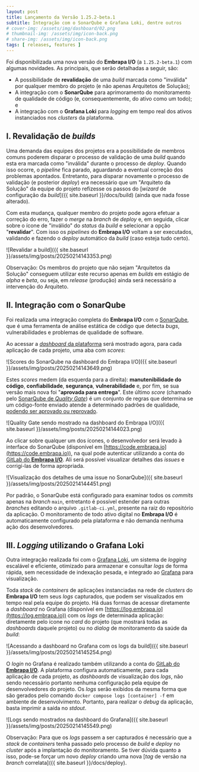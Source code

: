 ```yaml
---
layout: post
title: Lançamento da Versão 1.25.2-beta.1
subtitle: Integração com o SonarQube e Grafana Loki, dentre outros
# cover-img: /assets/img/dashboard/02.png
# thumbnail-img: /assets/img/icon-back.png
# share-img: /assets/img/icon-back.png
tags: [ releases, features ]
---
```


Foi disponibilizada uma nova versão do **Embrapa I/O** (a `1.25.2-beta.1`) com algumas novidades. As principais, que serão detalhadas a seguir, são:
- A possibilidade de **revalidação** de uma _build_ marcada como "inválida" por qualquer membro do projeto (e não apenas Arquitetos de Solução);
- A integração com o **SonarQube** para aprimoramento do monitoramento de qualidade de código (e, consequentemente, do ativo como um todo); e
- A integração com o **Grafana Loki** para _logging_ em tempo real dos ativos instanciados nos _clusters_ da plataforma.

## I. Revalidação de _builds_

Uma demanda das equipes dos projetos era a possibilidade de membros comuns poderem disparar o processo de validação de uma _build_ quando esta era marcada como "inválida" durante o processo de _deploy_. Quando isso ocorre, o _pipeline_ fica parado, aguardando a eventual correção dos problemas apontados. Entretanto, para disparar novamente o processo de validação (e posterior _deploy_) era necessário que um "Arquiteto da Solução" da equipe do projeto refizesse os passos do [_wizard_ de configuração da _build_]({{ site.baseurl }}/docs/build) (ainda que nada fosse alterado).

Com esta mudança, qualquer membro do projeto pode agora efetuar a correção do erro, fazer o _merge_ na _branch_ de _deploy_ e, em seguida, clicar sobre o ícone de "inválido" do _status_ da _build_ e selecionar a opção "**revalidar**". Com isso os _pipelines_ do **Embrapa I/O** voltam a ser executados, validando e fazendo o _deploy_ automático da _build_ (caso esteja tudo certo).

![Revalidar a build]({{ site.baseurl }}/assets/img/posts/20250214143353.png)

Observação: Os membros do projeto que não sejam "Arquitetos da Solução" conseguem utilizar este recurso apenas em _builds_ em estágio de _alpha_ e _beta_, ou seja, em _release_ (produção) ainda será necessário a intervenção do Arquiteto.

## II. Integração com o SonarQube

Foi realizada uma integração completa do **Embrapa I/O** com o [SonarQube](https://www.sonarsource.com/products/sonarqube/), que é uma ferramenta de análise estática de código que detecta _bugs_, vulnerabilidades e problemas de qualidade de software.

Ao acessar a [_dashboard_ da plataforma](http://dashboard.embrapa.io) será mostrado agora, para cada aplicação de cada projeto, uma aba com _scores_:

![Scores do SonarQube na dashboard do Embrapa I/O]({{ site.baseurl }}/assets/img/posts/20250214143649.png)

Estes _scores_ medem (da esquerda para a direita): **manutenibilidade do código**, **confiabilidade**, **segurança**, **vulnerabilidade** e, por fim, se sua versão mais nova foi "**aprovada para entrega**". Este último _score_ (chamado pelo [SonarQube de _Quality Gate_](https://docs.sonarsource.com/sonarqube-server/latest/instance-administration/analysis-functions/quality-gates/)) é um conjunto de regras que determina se um código-fonte enviado atende a determinado padrões de qualidade, <u>podendo ser aprovado ou reprovado</u>.

![Quality Gate sendo mostrado na dashboard do Embrapa I/O]({{ site.baseurl }}/assets/img/posts/20250214144023.png)

Ao clicar sobre qualquer um dos ícones, o desenvolvedor será levado à interface do SonarQube (disponível em [https://code.embrapa.io](https://code.embrapa.io)), na qual pode autenticar utilizando a conta do [GitLab do **Embrapa I/O**](https://git.embrapa.io). Ali será possível visualizar detalhes das _issues_ e corrigí-las de forma apropriada.

![Visualização dos detalhes de uma issue no SonarQube]({{ site.baseurl }}/assets/img/posts/20250214144451.png)

Por padrão, o SonarQube está configurado para examinar todos os _commits_ apenas na _branch_ `main`, entretanto é possível estender para outras _branches_ editando o arquivo `.gitlab-ci.yml`, presente na raiz do repositório da aplicação. O monitoramento de todo ativo digital no **Embrapa I/O** é automaticamente configurado pela plataforma e não demanda nenhuma ação dos desenvolvedores.

## III. _Logging_ utilizando o Grafana Loki

Outra integração realizada foi com o [Grafana Loki](https://grafana.com/docs/loki/latest/), um sistema de _logging_ escalável e eficiente, otimizado para armazenar e consultar _logs_ de forma rápida, sem necessidade de indexação pesada, e integrado ao [Grafana](https://grafana.com) para visualização.

Toda _stack_ de _containers_ de aplicações instanciadas na rede de _clusters_ do **Embrapa I/O** tem seus _logs_ capturados, que podem ser visualizados em tempo real pela equipe do projeto. Há duas formas de acessar diretamente a _dashboard_ no Grafana (disponível em [https://log.embrapa.io](https://log.embrapa.io)) com os _logs_ de determinada aplicação: diretamente pelo ícone no _card_ do projeto (que mostrará todas as _dashboards_ daquele projeto) ou no _dialog_ de monitoramento da saúde da _build_:

![Acessando a dashboard no Grafana com os logs da build]({{ site.baseurl }}/assets/img/posts/20250214145254.png)

O _login_ no Grafana é realizado também utilizando a conta do [GitLab do **Embrapa I/O**](https://git.embrapa.io). A plataforma configura automaticamente, para cada aplicação de cada projeto, as _dashboards_ de visualização dos _logs_, não sendo necessário portanto nenhuma configuração pela equipe de desenvolvedores do projeto. Os _logs_ serão exibidos da mesma forma que são gerados pelo comando `docker compose logs [container] -f` em ambiente de desenvolvimento. Portanto, para realizar o _debug_ da aplicação, basta imprimir a saída no _stdout_.

![Logs sendo mostrados na dashboard do Grafana]({{ site.baseurl }}/assets/img/posts/20250214145549.png)

Observação: Para que os _logs_ passem a ser capturados é necessário que a _stack_ de _containers_ tenha passado pelo processo de _build_ e _deploy_ no _cluster_ após a implantação do monitoramento. Se tiver dúvida quanto a isso, pode-se forçar um novo _deploy_ criando uma nova [_tag_ de versão na _branch_ correlata]({{ site.baseurl }}/docs/deploy).
